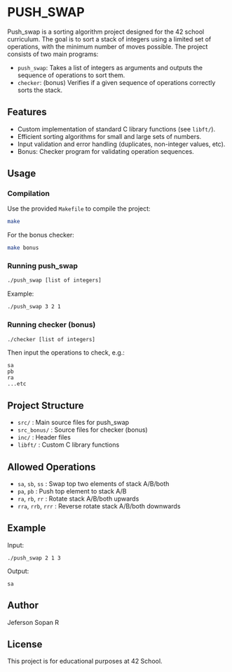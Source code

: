 # PUSH_SWAP

Push_swap is a sorting algorithm project designed for the 42 school curriculum. The goal is to sort a stack of integers using a limited set of operations, with the minimum number of moves possible. The project consists of two main programs:

- `push_swap`: Takes a list of integers as arguments and outputs the sequence of operations to sort them.
- `checker`: (bonus) Verifies if a given sequence of operations correctly sorts the stack.

## Features
- Custom implementation of standard C library functions (see `libft/`).
- Efficient sorting algorithms for small and large sets of numbers.
- Input validation and error handling (duplicates, non-integer values, etc).
- Bonus: Checker program for validating operation sequences.

## Usage

### Compilation
Use the provided `Makefile` to compile the project:

```bash
make
```
For the bonus checker:
```bash
make bonus
```

### Running push_swap
```bash
./push_swap [list of integers]
```
Example:
```bash
./push_swap 3 2 1
```

### Running checker (bonus)
```bash
./checker [list of integers]
```
Then input the operations to check, e.g.:
```
sa
pb
ra
...etc
```

## Project Structure
- `src/` : Main source files for push_swap
- `src_bonus/` : Source files for checker (bonus)
- `inc/` : Header files
- `libft/` : Custom C library functions

## Allowed Operations
- `sa`, `sb`, `ss` : Swap top two elements of stack A/B/both
- `pa`, `pb` : Push top element to stack A/B
- `ra`, `rb`, `rr` : Rotate stack A/B/both upwards
- `rra`, `rrb`, `rrr` : Reverse rotate stack A/B/both downwards

## Example
Input:
```
./push_swap 2 1 3
```
Output:
```
sa
```

## Author
Jeferson Sopan R

## License
This project is for educational purposes at 42 School.
